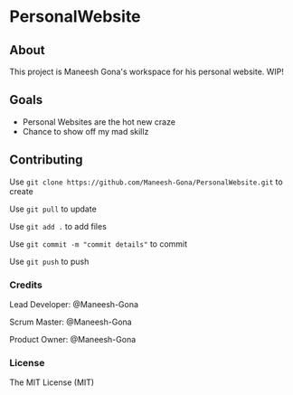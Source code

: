# PersonalWebsite

## About
 
 This project is Maneesh Gona's workspace for his personal website. WIP!
 
## Goals
 
   * Personal Websites are the hot new craze
   * Chance to show off my mad skillz
   
## Contributing

   Use `git clone https://github.com/Maneesh-Gona/PersonalWebsite.git` to create

   Use `git pull` to update

   Use `git add .` to add files

   Use `git commit -m "commit details"` to commit

   Use `git push` to push

### Credits

 Lead Developer: @Maneesh-Gona
 
 Scrum Master: @Maneesh-Gona
 
 Product Owner: @Maneesh-Gona

### License
 The MIT License (MIT)
